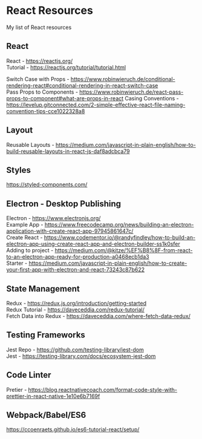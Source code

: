 # React Resources
My list of React resources

## React
React - https://reactjs.org/  
Tutorial - https://reactjs.org/tutorial/tutorial.html  

Switch Case with Props - https://www.robinwieruch.de/conditional-rendering-react#conditional-rendering-in-react-switch-case  
Pass Props to Components - https://www.robinwieruch.de/react-pass-props-to-component#what-are-props-in-react
Casing Conventions - https://levelup.gitconnected.com/2-simple-effective-react-file-naming-convention-tips-cce1022328a8

## Layout 
Reusable Layouts - https://medium.com/javascript-in-plain-english/how-to-build-reusable-layouts-in-react-js-daf8adcbca79

## Styles
https://styled-components.com/

## Electron - Desktop Publishing
Electron - https://www.electronjs.org/  
Example App - https://www.freecodecamp.org/news/building-an-electron-application-with-create-react-app-97945861647c/  
Create React - https://www.codementor.io/@randyfindley/how-to-build-an-electron-app-using-create-react-app-and-electron-builder-ss1k0sfer  
Adding to project - https://medium.com/@kitze/%EF%B8%8F-from-react-to-an-electron-app-ready-for-production-a0468ecb1da3  
Starter - https://medium.com/javascript-in-plain-english/how-to-create-your-first-app-with-electron-and-react-73243c87b622

## State Management
Redux - https://redux.js.org/introduction/getting-started  
Redux Tutorial - https://daveceddia.com/redux-tutorial/  
Fetch Data into Redux - https://daveceddia.com/where-fetch-data-redux/

## Testing Frameworks
Jest Repo - https://github.com/testing-library/jest-dom  
Jest - https://testing-library.com/docs/ecosystem-jest-dom

## Code Linter  
Pretier - https://blog.reactnativecoach.com/format-code-style-with-prettier-in-react-native-1e10e6b7169f

## Webpack/Babel/ES6

https://ccoenraets.github.io/es6-tutorial-react/setup/
